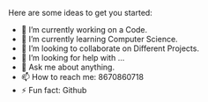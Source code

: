 

Here are some ideas to get you started:

- 🔭 I’m currently working on a Code.
- 🌱 I’m currently learning Computer Science.
- 👯 I’m looking to collaborate on Different Projects.
- 🤔 I’m looking for help with ...
- 💬 Ask me about anything.
- 📫 How to reach me: 8670860718
- ⚡ Fun fact: Github


